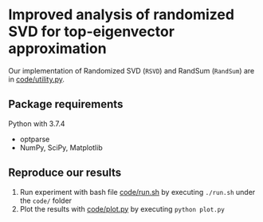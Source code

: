 # Improved analysis of randomized SVD for top-eigenvector approximation
Our implementation of Randomized SVD (`RSVD`) and RandSum (`RandSum`) are in [code/utility.py](code/utility.py).

## Package requirements
Python with 3.7.4
 * optparse
 * NumPy, SciPy, Matplotlib

## Reproduce our results
 1. Run experiment with bash file [code/run.sh](code/run.sh) by executing `./run.sh` under the `code/` folder
 2. Plot the results with [code/plot.py](code/plot.py) by executing `python plot.py`
